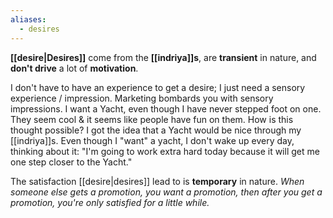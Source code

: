 ```yaml
---
aliases:
  - desires
---
```

**[[desire|Desires]]** come from the **[[indriya]]s**, are **transient** in nature, and **don't drive** a lot of **motivation**. 

I don't have to have an experience to get a desire; I just need a sensory experience / impression. Marketing bombards you with sensory impressions.
	I want a Yacht, even though I have never stepped foot on one. They seem cool & it seems like people have fun on them. How is this thought possible? I got the idea that a Yacht would be nice through my [[indriya]]s. Even though I "want" a yacht, I don't wake up every day, thinking about it: "I'm going to work extra hard today because it will get me one step closer to the Yacht."

The satisfaction [[desire|desires]] lead to is **temporary** in nature.
	*When someone else gets a promotion, you want a promotion, then after you get a promotion, you're only satisfied for a little while.*